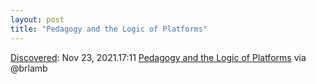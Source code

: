 ```yaml
---
layout: post
title: "Pedagogy and the Logic of Platforms"
---
```

[Discovered](http://rolandtanglao.com/2020/07/29/p1-blogthis-checkvist-list-links-to-blog/): Nov 23, 2021.17:11 [Pedagogy and the Logic of Platforms](https://er.educause.edu/articles/2017/7/pedagogy-and-the-logic-of-platforms)  via @brlamb
